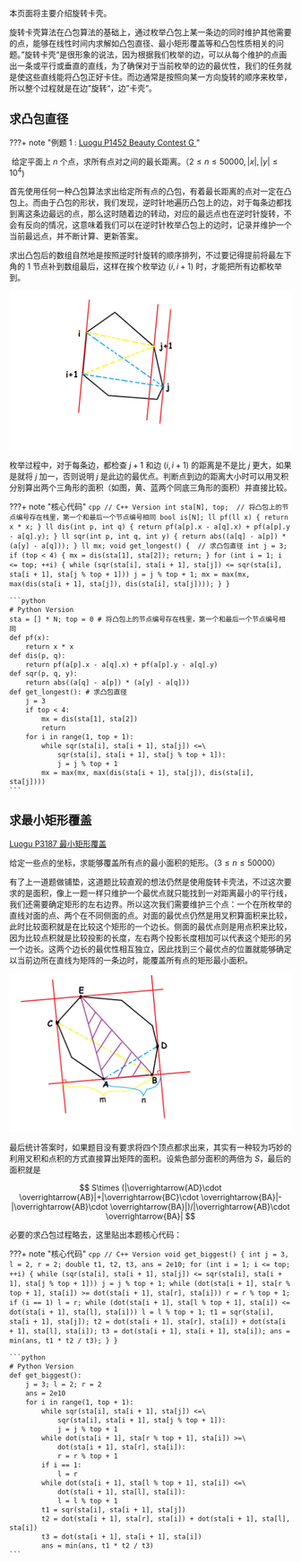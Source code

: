 本页面将主要介绍旋转卡壳。

旋转卡壳算法在凸包算法的基础上，通过枚举凸包上某一条边的同时维护其他需要的点，能够在线性时间内求解如凸包直径、最小矩形覆盖等和凸包性质相关的问题。”旋转卡壳“是很形象的说法，因为根据我们枚举的边，可以从每个维护的点画出一条或平行或垂直的直线，为了确保对于当前枚举的边的最优性，我们的任务就是使这些直线能将凸包正好卡住。而边通常是按照向某一方向旋转的顺序来枚举，所以整个过程就是在边”旋转“，边”卡壳“。

## 求凸包直径

???+ note "例题 1 : [Luogu P1452 Beauty Contest G  ](https://www.luogu.com.cn/problem/P1452)"


​	给定平面上 $n$ 个点，求所有点对之间的最长距离。（$2\leq n \leq 50000,|x|,|y| \leq 10^4$)

首先使用任何一种凸包算法求出给定所有点的凸包，有着最长距离的点对一定在凸包上。而由于凸包的形状，我们发现，逆时针地遍历凸包上的边，对于每条边都找到离这条边最远的点，那么这时随着边的转动，对应的最远点也在逆时针旋转，不会有反向的情况，这意味着我们可以在逆时针枚举凸包上的边时，记录并维护一个当前最远点，并不断计算、更新答案。

求出凸包后的数组自然地是按照逆时针旋转的顺序排列，不过要记得提前将最左下角的 1 节点补到数组最后，这样在挨个枚举边 $(i,i+1)$ 时，才能把所有边都枚举到。

![](images/rotating-calipers1.png)

枚举过程中，对于每条边，都检查 $j+1$ 和边 $(i,i+1)$ 的距离是不是比 $j$ 更大，如果是就将 $j$ 加一，否则说明 $j$ 是此边的最优点。判断点到边的距离大小时可以用叉积分别算出两个三角形的面积（如图，黄、蓝两个同底三角形的面积）并直接比较。

???+ note "核心代码"
    ```cpp
    // C++ Version
    int sta[N], top;  // 将凸包上的节点编号存在栈里，第一个和最后一个节点编号相同
    bool is[N];
    ll pf(ll x) { return x * x; }
    ll dis(int p, int q) { return pf(a[p].x - a[q].x) + pf(a[p].y - a[q].y); }
    ll sqr(int p, int q, int y) { return abs((a[q] - a[p]) * (a[y] - a[q])); }
    ll mx;
    void get_longest() {  // 求凸包直径
      int j = 3;
      if (top < 4) {
        mx = dis(sta[1], sta[2]);
        return;
      }
      for (int i = 1; i <= top; ++i) {
        while (sqr(sta[i], sta[i + 1], sta[j]) <=
               sqr(sta[i], sta[i + 1], sta[j % top + 1]))
          j = j % top + 1;
        mx = max(mx, max(dis(sta[i + 1], sta[j]), dis(sta[i], sta[j])));
      }
    }
    ```
    
    ```python
    # Python Version
    sta = [] * N; top = 0 # 将凸包上的节点编号存在栈里，第一个和最后一个节点编号相同
    def pf(x):
        return x * x
    def dis(p, q):
        return pf(a[p].x - a[q].x) + pf(a[p].y - a[q].y)
    def sqr(p, q, y):
        return abs((a[q] - a[p]) * (a[y] - a[q]))
    def get_longest(): # 求凸包直径
        j = 3
        if top < 4:
            mx = dis(sta[1], sta[2])
            return
        for i in range(1, top + 1):
            while sqr(sta[i], sta[i + 1], sta[j]) <=\
                sqr(sta[i], sta[i + 1], sta[j % top + 1]):
                j = j % top + 1
            mx = max(mx, max(dis(sta[i + 1], sta[j]), dis(sta[i], sta[j])))
    ```

## 求最小矩形覆盖

[Luogu P3187 最小矩形覆盖](https://www.luogu.com.cn/problem/P3187)

给定一些点的坐标，求能够覆盖所有点的最小面积的矩形。（$3\leq n \leq 50000$）

有了上一道题做铺垫，这道题比较直观的想法仍然是使用旋转卡壳法，不过这次要求的是面积，像上一题一样只维护一个最优点就只能找到一对距离最小的平行线，我们还需要确定矩形的左右边界。所以这次我们需要维护三个点：一个在所枚举的直线对面的点、两个在不同侧面的点。对面的最优点仍然是用叉积算面积来比较，此时比较面积就是在比较这个矩形的一个边长。侧面的最优点则是用点积来比较，因为比较点积就是比较投影的长度，左右两个投影长度相加可以代表这个矩形的另一个边长。这两个边长的最优性相互独立，因此找到三个最优点的位置就能够确定以当前边所在直线为矩阵的一条边时，能覆盖所有点的矩形最小面积。

![](images/rotating-calipers2.png)

最后统计答案时，如果题目没有要求将四个顶点都求出来，其实有一种较为巧妙的利用叉积和点积的方式直接算出矩阵的面积。设紫色部分面积的两倍为 $S$，最后的面积就是

$$
S\times (|\overrightarrow{AD}\cdot \overrightarrow{AB}|+|\overrightarrow{BC}\cdot \overrightarrow{BA}|-|\overrightarrow{AB}\cdot \overrightarrow{BA}|)/|\overrightarrow{AB}\cdot \overrightarrow{BA}|
$$

必要的求凸包过程略去，这里贴出本题核心代码：

???+ note "核心代码"
    ```cpp
    // C++ Version
    void get_biggest() {
      int j = 3, l = 2, r = 2;
      double t1, t2, t3, ans = 2e10;
      for (int i = 1; i <= top; ++i) {
        while (sqr(sta[i], sta[i + 1], sta[j]) <=
               sqr(sta[i], sta[i + 1], sta[j % top + 1]))
          j = j % top + 1;
        while (dot(sta[i + 1], sta[r % top + 1], sta[i]) >=
               dot(sta[i + 1], sta[r], sta[i]))
          r = r % top + 1;
        if (i == 1) l = r;
        while (dot(sta[i + 1], sta[l % top + 1], sta[i]) <=
               dot(sta[i + 1], sta[l], sta[i]))
          l = l % top + 1;
        t1 = sqr(sta[i], sta[i + 1], sta[j]);
        t2 = dot(sta[i + 1], sta[r], sta[i]) + dot(sta[i + 1], sta[l], sta[i]);
        t3 = dot(sta[i + 1], sta[i + 1], sta[i]);
        ans = min(ans, t1 * t2 / t3);
      }
    }
    ```
    
    ```python
    # Python Version
    def get_biggest():
        j = 3; l = 2; r = 2
        ans = 2e10
        for i in range(1, top + 1):
            while sqr(sta[i], sta[i + 1], sta[j]) <=\
                sqr(sta[i], sta[i + 1], sta[j % top + 1]):
                j = j % top + 1
            while dot(sta[i + 1], sta[r % top + 1], sta[i]) >=\
                dot(sta[i + 1], sta[r], sta[i]):
                r = r % top + 1
            if i == 1:
                l = r
            while dot(sta[i + 1], sta[l % top + 1], sta[i]) <=\
                dot(sta[i + 1], sta[l], sta[i]):
                l = l % top + 1
            t1 = sqr(sta[i], sta[i + 1], sta[j])
            t2 = dot(sta[i + 1], sta[r], sta[i]) + dot(sta[i + 1], sta[l], sta[i])
            t3 = dot(sta[i + 1], sta[i + 1], sta[i])
            ans = min(ans, t1 * t2 / t3)
    ```
